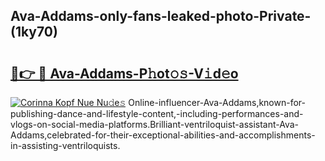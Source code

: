 ## Ava-Addams-only-fans​-leaked-photo​-Private-(1ky70)


# <h2><a href="https://mediaupload.pro?title=Ava-Addams&ref=git">🔗👉 🔴 Ava-Addams-P𝚑ot𝚘𝚜-V𝚒d𝚎o</a></h2>

[![Corinna Kopf Nue Nu𝚍e𝚜](https://i.imgur.com/0qMVB7G.gif)](https://mediaupload.pro?title=Ava-Addams&ref=git)
Online-influencer-Ava-Addams,known-for-publishing-dance-and-lifestyle-content,-including-performances-and-vlogs-on-social-media-platforms.Brilliant-ventriloquist-assistant-Ava-Addams,celebrated-for-their-exceptional-abilities-and-accomplishments-in-assisting-ventriloquists.  